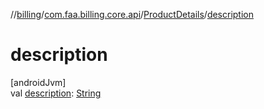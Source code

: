 //[billing](../../../index.md)/[com.faa.billing.core.api](../index.md)/[ProductDetails](index.md)/[description](description.md)

# description

[androidJvm]\
val [description](description.md): [String](https://kotlinlang.org/api/latest/jvm/stdlib/kotlin/-string/index.html)
